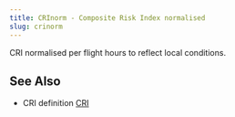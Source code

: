```yaml
---
title: CRInorm - Composite Risk Index normalised
slug: crinorm
---
```

  
  CRI normalised per flight hours to reflect local conditions.


## See Also
* CRI definition [CRI](cri.md)
